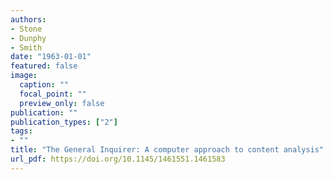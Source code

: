 ```yaml
---
authors:
- Stone
- Dunphy
- Smith
date: "1963-01-01"
featured: false
image:
  caption: ""
  focal_point: ""
  preview_only: false
publication: ""
publication_types: ["2"]
tags:
- ""
title: "The General Inquirer: A computer approach to content analysis"
url_pdf: https://doi.org/10.1145/1461551.1461583
---
```

